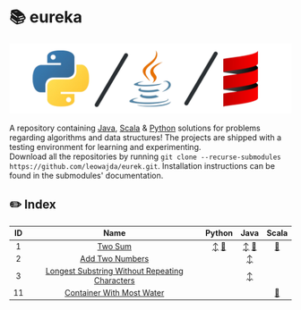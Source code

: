 # :books: eureka

![banner](banner.png "eureka")

A repository containing [Java](https://www.github.com/leowajda/eureka-java), [Scala](https://www.github.com/leowajda/eureka-scala) & [Python](https://www.github.com/leowajda/eureka-python) solutions for problems regarding algorithms and data structures!
The projects are shipped with a testing environment for learning and experimenting.\
Download all the repositories by running `git clone --recurse-submodules https://github.com/leowajda/eurek.git`. Installation instructions can be found in the submodules' documentation.


## :pencil2: Index

| ID  |                                                              Name                                                               |                                                                                                          Python                                                                                                           |                                                                                                                     Java                                                                                                                      |                                                              Scala                                                              |
|:---:|:-------------------------------------------------------------------------------------------------------------------------------:|:-------------------------------------------------------------------------------------------------------------------------------------------------------------------------------------------------------------------------:|:---------------------------------------------------------------------------------------------------------------------------------------------------------------------------------------------------------------------------------------------:|:-------------------------------------------------------------------------------------------------------------------------------:|
|  1  |                                        [Two Sum](https://leetcode.com/problems/two-sum/)                                        | [:arrow_up_down:](https://github.com/leowajda/eureka-python/blob/master/src/array/iterative/lc_0001.py) [:arrows_counterclockwise:](https://github.com/leowajda/eureka-python/blob/master/src/array/recursive/lc_0001.py) | [:arrow_up_down:](https://github.com/leowajda/eureka-java/blob/master/src/main/java/array/iterative/LC_0001.java) [:arrows_counterclockwise:](https://github.com/leowajda/eureka-java/blob/master/src/main/java/array/recursive/LC_0001.java) | [:arrows_counterclockwise:](https://github.com/leowajda/eureka-scala/blob/master/src/main/scala/array/recursive/LC_0001.scala)  |
|  2  |                                [Add Two Numbers](https://leetcode.com/problems/add-two-numbers/)                                |                                                                                                                                                                                                                           |                                                        [:arrow_up_down:](https://github.com/leowajda/eureka-java/blob/master/src/main/java/singly_linked_list/iterative/LC_0002.java)                                                         |                                                                                                                                 |
|  3  | [Longest Substring Without Repeating Characters](https://leetcode.com/problems/longest-substring-without-repeating-characters/) |                                                                                                                                                                                                                           |                                                              [:arrow_up_down:](https://github.com/leowajda/eureka-java/blob/master/src/main/java/string/iterative/LC_0003.java)                                                               |                                                                                                                                 |
| 11  |                      [Container With Most Water](https://leetcode.com/problems/container-with-most-water/)                      |                                                                                                                                                                                                                           |                                                                                                                                                                                                                                               | [:arrows_counterclockwise:](https://github.com/leowajda/eureka-scala/blob/master/src/main/scala/array/recursive/LC_0011.scala)  |
